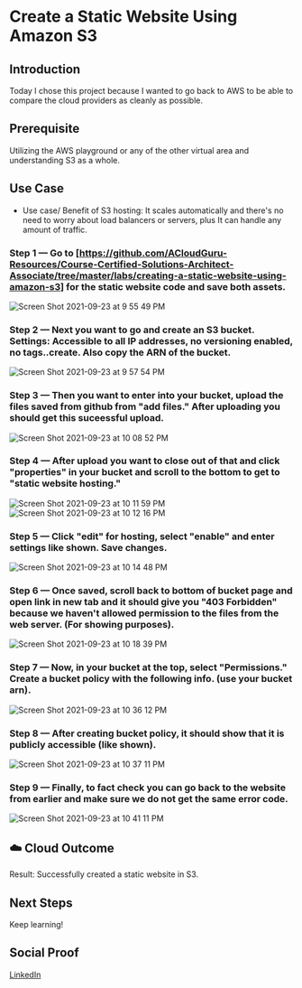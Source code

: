 # Create a Static Website Using Amazon S3

## Introduction

Today I chose this project because I wanted to go back to AWS to be able to compare the cloud providers as cleanly as possible.

## Prerequisite

Utilizing the AWS playground or any of the other virtual area and understanding S3 as a whole.

## Use Case

- Use case/ Benefit of S3 hosting: It scales automatically and there's no need to worry about load balancers or servers, plus It can handle any amount of traffic. 


### Step 1 — Go to [https://github.com/ACloudGuru-Resources/Course-Certified-Solutions-Architect-Associate/tree/master/labs/creating-a-static-website-using-amazon-s3] for the static website code and save both assets.

![Screen Shot 2021-09-23 at 9 55 49 PM](https://user-images.githubusercontent.com/82731990/134606717-80b9ff46-9113-489d-a177-832d2106283f.png)


### Step 2 — Next you want to go and create an S3 bucket. Settings: Accessible to all IP addresses, no versioning enabled, no tags..create. Also copy the ARN of the bucket.

![Screen Shot 2021-09-23 at 9 57 54 PM](https://user-images.githubusercontent.com/82731990/134606846-1d35b47a-5452-46cc-991f-5859a54974fa.png)


### Step 3 — Then you want to enter into your bucket, upload the files saved from github from "add files." After uploading you should get this suceessful upload.

![Screen Shot 2021-09-23 at 10 08 52 PM](https://user-images.githubusercontent.com/82731990/134607780-65c2ddb9-6d7a-4eef-bf6b-6a233f9e364a.png)

### Step 4 — After upload you want to close out of that and click "properties" in your bucket and scroll to the bottom to get to "static website hosting."

![Screen Shot 2021-09-23 at 10 11 59 PM](https://user-images.githubusercontent.com/82731990/134608058-9080aa96-7c58-4e41-9fb7-4f6b1bd644d9.png)
![Screen Shot 2021-09-23 at 10 12 16 PM](https://user-images.githubusercontent.com/82731990/134608090-358a2df3-acf4-44f2-b528-58b8e8130b9d.png)

### Step 5 — Click "edit" for hosting, select "enable" and enter settings like shown. Save changes.

![Screen Shot 2021-09-23 at 10 14 48 PM](https://user-images.githubusercontent.com/82731990/134608246-d37e1097-d345-4bc9-90a4-dd82e2dcf614.png)

### Step 6 — Once saved, scroll back to bottom of bucket page and open link in new tab and it should give you "403 Forbidden" because we haven't allowed permission to the files from the web server. (For showing purposes).

![Screen Shot 2021-09-23 at 10 18 39 PM](https://user-images.githubusercontent.com/82731990/134608533-e63c800d-fdb9-45ca-81ac-2da9f42ddd06.png)

### Step 7 — Now, in your bucket at the top, select "Permissions." Create a bucket policy with the following info. (use your bucket arn).

![Screen Shot 2021-09-23 at 10 36 12 PM](https://user-images.githubusercontent.com/82731990/134609762-279d2422-a4c9-4a94-bf7a-fe531cf93104.png)

### Step 8 — After creating bucket policy, it should show that it is publicly accessible (like shown).

![Screen Shot 2021-09-23 at 10 37 11 PM](https://user-images.githubusercontent.com/82731990/134609969-631f3e83-4578-40ce-811b-6beed3d3d3d2.png)

### Step 9 — Finally, to fact check you can go back to the website from earlier and make sure we do not get the same error code.

![Screen Shot 2021-09-23 at 10 41 11 PM](https://user-images.githubusercontent.com/82731990/134610118-aa49fc78-0cdb-4038-a313-74a4838bbe56.png)

## ☁️ Cloud Outcome

Result: Successfully created a static website in S3. 

## Next Steps

Keep learning!

## Social Proof

[LinkedIn](https://www.linkedin.com/in/stevenwinters24/)
